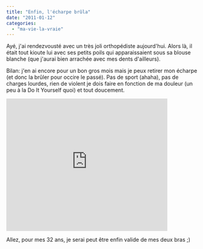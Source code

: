 ```yaml
---
title: "Enfin, l'écharpe brûla"
date: "2011-01-12"
categories: 
  - "ma-vie-la-vraie"
---
```


Ayé, j'ai rendezvousté avec un très joli orthopédiste aujourd'hui. Alors là, il était tout kioute lui avec ses petits poils qui apparaissaient sous sa blouse blanche (que j'aurai bien arrachée avec mes dents d'ailleurs).

Bilan: j'en ai encore pour un bon gros mois mais je peux retirer mon écharpe (et donc la brûler pour occire le passé). Pas de sport (ahaha), pas de charges lourdes, rien de violent je dois faire en fonction de ma douleur (un peu à la Do It Yourself quoi) et tout doucement.

<iframe title="YouTube video player" class="youtube-player" type="text/html" width="425" height="349" src="http://www.youtube.com/embed/Z32RknbZE2I?rel=0" frameborder="0"></iframe>

Allez, pour mes 32 ans, je serai peut être enfin valide de mes deux bras ;)

